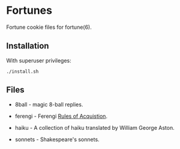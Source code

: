 # Fortunes

Fortune cookie files for fortune(6). 

## Installation
With superuser privileges:

    ./install.sh

## Files

- 8ball - magic 8-ball replies.
- ferengi - Ferengi [Rules of Acquistion](https://en.wikipedia.org/wiki/Rules_of_Acquisition).
- haiku - A collection of haiku translated by William George Aston.

- sonnets - Shakespeare's sonnets.
